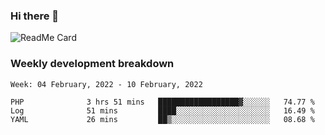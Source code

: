 ### Hi there 👋

<!--
**itzcy/itzcy** is a ✨ _special_ ✨ repository because its `README.md` (this file) appears on your GitHub profile.

Here are some ideas to get you started:

- 🔭 I’m currently working on ...
- 🌱 I’m currently learning ...
- 👯 I’m looking to collaborate on ...
- 🤔 I’m looking for help with ...
- 💬 Ask me about ...
- 📫 How to reach me: ...
- 😄 Pronouns: ...
- ⚡ Fun fact: ...
-->
![ReadMe Card](https://github-readme-stats.vercel.app/api?username=itzcy&show_icons=true&title_color=2d3198&icon_color=797cb8&text_color=24292e&bg_color=f6f8fa)

### Weekly development breakdown
<!--START_SECTION:waka-->
```text
Week: 04 February, 2022 - 10 February, 2022

PHP              3 hrs 51 mins   ██████████████████▓░░░░░░   74.77 % 
Log              51 mins         ████░░░░░░░░░░░░░░░░░░░░░   16.49 % 
YAML             26 mins         ██▒░░░░░░░░░░░░░░░░░░░░░░   08.68 % 
```
<!--END_SECTION:waka-->
